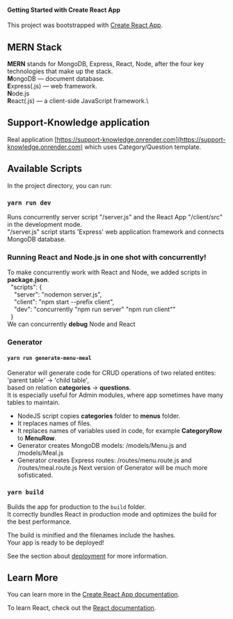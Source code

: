 #### Getting Started with Create React App

This project was bootstrapped with [Create React App](https://github.com/facebook/create-react-app).

## MERN Stack
**MERN** stands for MongoDB, Express, React, Node, after the four key technologies that make up the stack.\
**M**ongoDB — document database.\
**E**xpress(.js) — web framework.\
**N**ode.js\
**R**eact(.js) — a client-side JavaScript framework.\

## Support-Knowledge application

Real application [https://support-knowledge.onrender.com](https://support-knowledge.onrender.com) which uses Category/Question template.

## Available Scripts

In the project directory, you can run:
### `yarn run dev`
Runs concurrently server script "/server.js" and the React App "/client/src" in the development mode.\
"/server.js" script starts 'Express' web application framework and connects MongoDB database.

### Running React and Node.js in one shot with concurrently!
To make concurrently work with React and Node, we added scripts in **package.json**.\
&nbsp;&nbsp;"scripts": {\
&nbsp;&nbsp;&nbsp;&nbsp;"server": "nodemon server.js",\
&nbsp;&nbsp;&nbsp;&nbsp;"client": "npm start --prefix client",\
&nbsp;&nbsp;&nbsp;&nbsp;"dev": "concurrently \"npm run server\" \"npm run client\""\
&nbsp;&nbsp;}\
We can concurrently **debug** Node and React

### Generator
#### `yarn run generate-menu-meal`

Generator will generate code for CRUD operations of two related entites: 'parent table' -> 'child table',\
based on relation **categories** -> **questions**.\
It is especially useful for Admin modules, where app sometimes have many tables to maintain.
  *  NodeJS script copies **categories** folder to **menus** folder.
  *  It replaces names of files.
  *  It replaces names of variables used in code, for example **CategoryRow** to **MenuRow**.
  *  Generator creates MongoDB models: /models/Menu.js and /models/Meal.js
  *  Generator creates Express routes: /routes/menu.route.js and /routes/meal.route.js
Next version of Generator will be much more sofisticated.

### `yarn build`

Builds the app for production to the `build` folder.\
It correctly bundles React in production mode and optimizes the build for the best performance.

The build is minified and the filenames include the hashes.\
Your app is ready to be deployed!

See the section about [deployment](https://facebook.github.io/create-react-app/docs/deployment) for more information.


## Learn More

You can learn more in the [Create React App documentation](https://facebook.github.io/create-react-app/docs/getting-started).

To learn React, check out the [React documentation](https://reactjs.org/).
